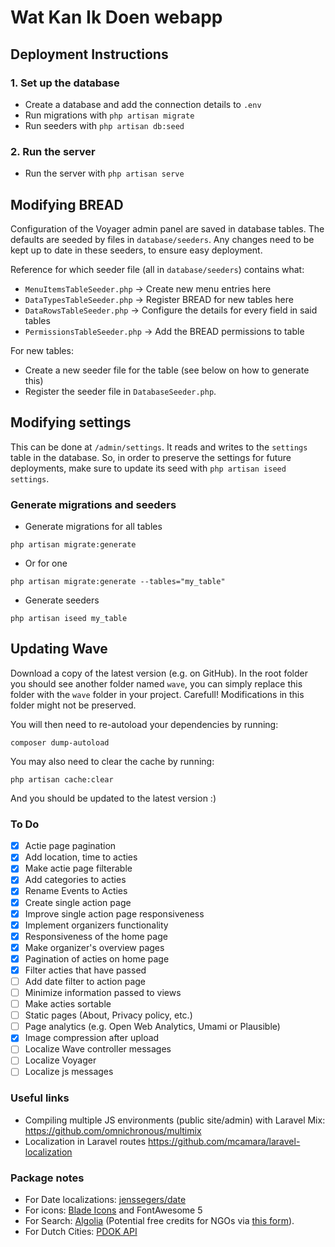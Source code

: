 # Wat Kan Ik Doen webapp

## Deployment Instructions

### 1. Set up the database

- Create a database and add the connection details to `.env`
- Run migrations with `php artisan migrate`
- Run seeders with `php artisan db:seed`

### 2. Run the server

- Run the server with `php artisan serve`

## Modifying BREAD
Configuration of the Voyager admin panel are saved in database tables. The defaults are seeded by files in `database/seeders`. Any changes need to be kept up to date in these seeders, to ensure easy deployment. 

Reference for which seeder file (all in `database/seeders`) contains what:

- `MenuItemsTableSeeder.php` -> Create new menu entries here
- `DataTypesTableSeeder.php` -> Register BREAD for new tables here
- `DataRowsTableSeeder.php` -> Configure the details for every field in said tables
- `PermissionsTableSeeder.php` -> Add the BREAD permissions to table

For new tables: 

- Create a new seeder file for the table (see below on how to generate this)
- Register the seeder file in `DatabaseSeeder.php`.

## Modifying settings
This can be done at `/admin/settings`. It reads and writes to the `settings` table in the database. So, in order to preserve the settings for future deployments, make sure to update its seed with `php artisan iseed settings`.

### Generate migrations and seeders
- Generate migrations for all tables

`php artisan migrate:generate`

- Or for one

`php artisan migrate:generate --tables="my_table"`

- Generate seeders

`php artisan iseed my_table`

## Updating Wave

Download a copy of the latest version (e.g. on GitHub). In the root folder you should see another folder named `wave`, you can simply replace this folder with the `wave` folder in your project. Carefull! Modifications in this folder might not be preserved.

You will then need to re-autoload your dependencies by running:

`composer dump-autoload`

You may also need to clear the cache by running:

`php artisan cache:clear`

And you should be updated to the latest version :)

### To Do
- [x] Actie page pagination
- [x] Add location, time to acties
- [x] Make actie page filterable
- [x] Add categories to acties
- [x] Rename Events to Acties
- [x] Create single action page
- [x] Improve single action page responsiveness
- [x] Implement organizers functionality
- [x] Responsiveness of the home page
- [x] Make organizer's overview pages
- [x] Pagination of acties on home page
- [x] Filter acties that have passed
- [ ] Add date filter to action page
- [ ] Minimize information passed to views
- [ ] Make acties sortable
- [ ] Static pages (About, Privacy policy, etc.)
- [ ] Page analytics (e.g. Open Web Analytics, Umami or Plausible)
- [x] Image compression after upload 
- [ ] Localize Wave controller messages
- [ ] Localize Voyager
- [ ] Localize js messages

### Useful links
- Compiling multiple JS environments (public site/admin) with Laravel Mix: https://github.com/omnichronous/multimix
- Localization in Laravel routes https://github.com/mcamara/laravel-localization

### Package notes
- For Date localizations: [jenssegers/date](https://github.com/jenssegers/date)
- For icons: [Blade Icons](https://github.com/blade-ui-kit/blade-icons) and FontAwesome 5
- For Search: [Algolia](https://algolia.com) (Potential free credits for NGOs via [this form](https://www.algolia.com/for-open-source/)).
- For Dutch Cities: [PDOK API](https://www.pdok.nl/restful-api/-/article/pdok-locatieserver-1#/paths/~1lookup/get)

